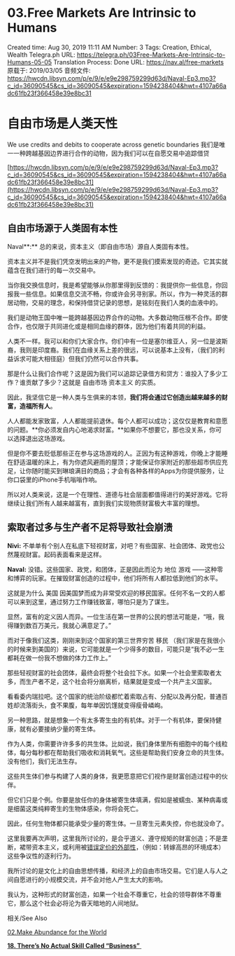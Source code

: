 # 03.Free Markets Are Intrinsic to Humans

Created time: Aug 30, 2019 11:11 AM
Number: 3
Tags: Creation, Ethical, Wealth
Telegra.ph URL: https://telegra.ph/03Free-Markets-Are-Intrinsic-to-Humans-05-05
Translation Process: Done
URL: https://nav.al/free-markets
原载于: 2019/03/05
音频文件: https://hwcdn.libsyn.com/p/e/9/e/e9e298759299d63d/Naval-Ep3.mp3?c_id=36090545&cs_id=36090545&expiration=1594238404&hwt=4107a66adc61fb23f366458e39e8bc31

# 自由市场是人类天性

We use credits and debits to cooperate across genetic boundaries
我们是唯一一种跨越基因边界进行合作的动物，因为我们可以在自愿交易中追踪借贷

[https://hwcdn.libsyn.com/p/e/9/e/e9e298759299d63d/Naval-Ep3.mp3?c_id=36090545&cs_id=36090545&expiration=1594238404&hwt=4107a66adc61fb23f366458e39e8bc31](https://hwcdn.libsyn.com/p/e/9/e/e9e298759299d63d/Naval-Ep3.mp3?c_id=36090545&cs_id=36090545&expiration=1594238404&hwt=4107a66adc61fb23f366458e39e8bc31)

## **自由市场源于人类固有本性**

Naval**:** 总的来说，资本主义（即自由市场）源自人类固有本性。

资本主义并不是我们凭空发明出来的产物，更不是我们摸索发现的奇迹。它其实就蕴含在我们进行的每一次交易中。

当你我交换信息时，我是希望能够从你那里得到反馈的：我提供你一些信息，你回报我一些信息。如果信息交流不畅，你或许会另寻别家。所以，作为一种灵活的群居动物，交易的理念，和保持借贷记录的思想，是铭刻在我们人类的血液中的。

我们是动物王国中唯一能跨越基因边界合作的动物。大多数动物压根不合作。即使合作，也仅限于共同进化或是相同血缘的群体，因为他们有着共同的利益。

人类不一样。我可以和你们大家合作。你们中有一位是塞尔维亚人，另一位是波斯裔，我则是印度裔。我们在血缘关系上差的很远，可以说基本上没有，（我们的利益诉求可能大相径庭）但我们仍然可以合作共事。

那是什么让我们合作呢？这是因为我们可以追踪记录借方和贷方：谁投入了多少工作？谁贡献了多少？这就是 自由市场 资本主义 的实质。

因此，我坚信它是一种人类与生俱来的本领，**我们将会通过它创造出越来越多的财富，造福所有人**。

人人都能发家致富，人人都能提前退休。每个人都可以成功；这仅仅是教育和意愿的问题。**你必须发自内心地渴求财富。**如果你不想要它，那也没关系，你可以选择退出这场游戏。

但是你不要去贬低那些正在参与这场游戏的人。正因为有这种游戏，你晚上才能睡在舒适温暖的床上，有为你遮风避雨的屋顶；才能保证你家附近的那些超市供应充足，让你随时能买到琳琅满目的商品；才会有各种各样的Apps为你提供服务，让你口袋里的iPhone手机嗡嗡作响。

所以对人类来说，这是一个在理性、道德与社会层面都值得进行的美好游戏。它将继续让我们所有人越来越富有，直到我们实现物质财富极大丰富的理想。

## **索取者过多与生产者不足将导致社会崩溃**

**Nivi:** 不单单有个别人在私底下轻视财富，对吧？有些国家、社会团体、政党也公然蔑视财富。起码表面看来是这样。

**Naval:** 没错。这些国家、政党，和团体，正是因此而沦为 地位 游戏 ——这种零和博弈的玩家。在摧毁财富创造的过程中，他们将所有人都拉低到他们的水平。

这就是为什么 美国 因美国梦而成为非常受欢迎的移民国家。任何不名一文的人都可以来到这里，通过努力工作赚钱致富，哪怕只是为了谋生。

显然，富有的定义因人而异。一位生活在第一世界的公民的想法可能是，“哦，我得赚到数百万美元，我就心满意足了。” 

而对于像我们这类，刚刚来到这个国家的第三世界穷苦 移民 （我们家是在我很小的时候来到美国的）来说，它可能就是一个少得多的数目，可能只是“我不必一生都耗在做一份我不想做的体力工作上。”

那些轻视财富的社会团体，最终会将整个社会拉下水。如果一个社会里索取者太多，而生产者不足，这个社会将分崩离析，结果就是变成一个共产主义国家。

看看委内瑞拉吧。这个国家的统治阶级都忙着索取占有、分配以及再分配，普通百姓却流落街头，食不果腹，每年单因饥馑就变得瘦骨嶙峋。

另一种思路，就是想象一个有太多寄生虫的有机体。对于一个有机体，要保持健康，就有必要接纳少量的寄生体。

作为人类，你需要许许多多的共生体。比如说，我们身体里所有细胞中的每个线粒体，每分每秒都在帮助我们吸收和消耗氧气。这些是帮助我们安身立命的共生体。没有他们，我们无法生存。

这些共生体们参与构建了人类的身体，我更愿意把它们视作是财富创造过程中的伙伴。

但它们只是个例。你要是放任你的身体被寄生体填满，假如是被蠕虫、某种病毒或是细菌这类纯粹寄生的生物体感染，你将会死亡。

因此，任何生物体都只能承受少量的寄生体。一旦寄生元素失控，你也就没命了。

这里我要再次声明，这里我所讨论的，是合乎道义、遵守规矩的财富创造；不是垄断，裙带资本主义，或利用被[错误定价的外部性](https://www.notion.so/linkwork/02-Make-Abundance-for-the-World-a539f3d6d4ce40ccb183bdb24d3f73f8#6275025e7f714dce8704f16c97a29ebb)，（例如：转嫁高昂的环境成本）这些争议性的逐利行为。

我所讨论的是文化上的自由思想传播，和经济上的自由市场交易。它们是人与人之间自愿进行的小规模交流，并不会对他人产生太大的影响。

我认为，这种形式的财富创造，如果一个社会不尊重它，社会的领导群体不尊重它，那么这个社会必将沦为昏天暗地的人间地狱。

相关/See Also

[02.Make Abundance for the World](02%20Make%20Abundance%20for%20the%20World%20a539f3d6d4ce40ccb183bdb24d3f73f8.md)

[**18. There’s No Actual Skill Called “Business”** ](18%20There%E2%80%99s%20No%20Actual%20Skill%20Called%20%E2%80%9CBusiness%E2%80%9D%20028351754fd6446aae650e8cf6ef94d8.md)